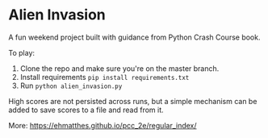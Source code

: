 # Alien Invasion
A fun weekend project built with guidance from Python Crash Course book.

To play:
1. Clone the repo and make sure you're on the master branch.
2. Install requirements `pip install requirements.txt`
3. Run `python alien_invasion.py`

High scores are not persisted across runs, but a simple mechanism can be added to save scores to a file and read from it.

More: https://ehmatthes.github.io/pcc_2e/regular_index/

